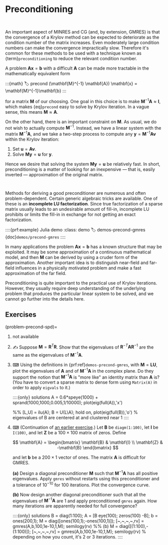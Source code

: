 # Preconditioning

```{index} GMRES; preconditioning
```
```{index} preconditioning
```

An important aspect of MINRES and CG (and, by extension, GMRES) is that the convergence of a Krylov method can be expected to deteriorate as the condition number of the matrix increases. Even moderately large condition numbers can make the convergence impractically slow. Therefore it's common for these methods to be used with a technique known as {term}`preconditioning` to reduce the relevant condition number.

A problem $\mathbf{A}\mathbf{x}=\mathbf{b}$ with a difficult $\mathbf{A}$ can be made more tractable in the mathematically equivalent form

:::{math}
:label: precond
(\mathbf{M}^{-1} \mathbf{A}) \mathbf{x} = \mathbf{M}^{-1}\mathbf{b}
:::

for a matrix $\mathbf{M}$ of our choosing. One goal in this choice is to make $\mathbf{M}^{-1}\mathbf{A}\approx \mathbf{I}$, which makes {eq}`precond` easy to solve by Krylov iteration. In a vague sense, this means $\mathbf{M}\approx \mathbf{A}$. 

On the other hand, there is an important constraint on $\mathbf{M}$. As usual, we do not wish to actually compute $\mathbf{M}^{-1}$. Instead, we have a linear system with the matrix $\mathbf{M}^{-1}\mathbf{A}$, and we take a two-step process to compute any $\mathbf{y}=\mathbf{M}^{-1}\mathbf{A}\mathbf{v}$ within the Krylov iteration:

1. Set $\mathbf{u}=\mathbf{A}\mathbf{v}$.
2. Solve $\mathbf{M}\mathbf{y}=\mathbf{u}$ for $\mathbf{y}$.

Hence we desire that solving the system $\mathbf{M}\mathbf{y}=\mathbf{u}$ be relatively fast. In short, preconditioning is a matter of looking for an inexpensive — that is, easily inverted — approximation of the original matrix.

```{index} matrix; factorization; LU
```
```{index} sparse matrix
```

Methods for deriving a good preconditioner are numerous and often problem-dependent. Certain generic algebraic tricks are available. One of these is an **incomplete LU factorization**. Since true factorization of a sparse matrix usually leads to an undesirable amount of fill-in, incomplete LU prohibits or limits the fill-in in exchange for not getting an exact factorization.

::::{prf:example} Julia demo
:class: demo
:label: demos-precond-gmres
{doc}`demos/precond-gmres`
::::

In many applications the problem $\mathbf{A}\mathbf{x}=\mathbf{b}$ has a known structure that may be exploited. It may be some approximation of a continuous mathematical model, and then $\mathbf{M}$ can be derived by using a cruder form of the approximation. Another important idea is to distinguish near-field and far-field influences in a physically motivated problem and make a fast approximation of the far field. 

Preconditioning is quite important to the practical use of Krylov iterations. However, they usually require deep understanding of the underlying problem that produces the particular linear system to be solved, and we cannot go further into the details here.

## Exercises

(problem-precond-spd)=
1. not available
   
     <!-- ✍ Show that the matrix $\mathbf{R}^{-T}\mathbf{A}\mR^{-1}$ in {eq}`precond-sym` is SPD, given that $\mathbf{A}$ is SPD and $\mathbf{R}$ is nonsingular. -->

2. ✍ Suppose $\mathbf{M}=\mathbf{R}^T\mathbf{R}$. Show that the eigenvalues of $\mathbf{R}^{-T}\mathbf{A}\mathbf{R}^{-1}$ are the same as the eigenvalues of $\mathbf{M}^{-1}\mathbf{A}$.

3. ⌨ Using the definitions in {prf:ref}`demos-precond-gmres`, with $\mathbf{M}=\mathbf{L}\mathbf{U}$, plot the eigenvalues of $\mathbf{A}$ and of $\mathbf{M}^{-1}\mathbf{A}$ in the complex plane. Do they support the notion that $\mathbf{M}^{-1}\mathbf{A}$ is "more like" an identity matrix than $\mathbf{A}$ is? (You have to convert a sparse matrix to dense form using `Matrix(A)` in order to apply `eigvals` to it.)

    ::::{only} solutions
    A = 0.6*speye(1000) + sprand(1000,1000,0.005,1/10000);
    plot(eig(full(A)),'x')

    %%
    [L,U] = ilu(A);
    B = U\(L\A);
    hold on, plot(eig(full(B)),'o')
    % eigenvalues of B are centered at and clustered near 1
    ::::

4. ⌨ (Continuation of [an earlier exercise](problem-gmres-surround).) Let $\mathbf{B}$ be `diagm(1:100)`,  let $\mathbf{I}$ be `I(100)`, and let $\mathbf{Z}$ be a $100\times 100$ matrix of zeros. Define 
  
    $$
    \mathbf{A} = \begin{bmatrix}
      \mathbf{B} & \mathbf{I} \\ \mathbf{Z} & -\mathbf{B}
    \end{bmatrix}
    $$ 
  
    and let $\mathbf{b}$ be a $200\times 1$ vector of ones. The matrix $\mathbf{A}$ is difficult for GMRES. 
  
    **(a)** Design a diagonal preconditioner $\mathbf{M}$ such that $\mathbf{M}^{-1}\mathbf{A}$ has all positive eigenvalues. Apply `gmres` without restarts using this preconditioner and a tolerance of $10^{-10}$ for 100 iterations. Plot the convergence curve. 
  
    **(b)** Now design another diagonal preconditioner such that all the eigenvalues of $\mathbf{M}^{-1}\mathbf{A}$ are 1 and apply preconditioned `gmres` again. How many iterations are apparently needed for full convergence? 

    ::::{only} solutions
    B = diag(1:100);
    A = [B eye(100); zeros(100) -B];
    b = ones(200,1);
    M = diag([ones(100,1);-ones(100,1)]);
    [~,~,~,~,rv] = gmres(A,b,100,1e-10,1,M);
    semilogy(rv)
    %% (b)
    M = diag([(1:100),-(1:100)]);
    [~,~,~,~,rv] = gmres(A,b,100,1e-10,1,M);
    semilogy(rv)
    % depending on how you count, it's 2 or 3 iterations. 
    ::::

